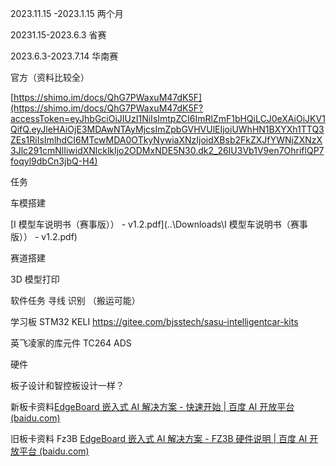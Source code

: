 2023.11.15 -2023.1.15 两个月

20231.15-2023.6.3 省赛

2023.6.3-2023.7.14 华南赛

官方（资料比较全）

[https://shimo.im/docs/QhG7PWaxuM47dK5F](https://shimo.im/docs/QhG7PWaxuM47dK5F?accessToken=eyJhbGciOiJIUzI1NiIsImtpZCI6ImRlZmF1bHQiLCJ0eXAiOiJKV1QifQ.eyJleHAiOjE3MDAwNTAyMjcsImZpbGVHVUlEIjoiUWhHN1BXYXh1TTQ3ZEs1RiIsImlhdCI6MTcwMDA0OTkyNywiaXNzIjoidXBsb2FkZXJfYWNjZXNzX3Jlc291cmNlIiwidXNlcklkIjo2ODMxNDE5N30.dk2_26IU3Vb1V9en7OhriflQP7foqyl9dbCn3jbQ-H4)

任务

车模搭建

\[I 模型车说明书（赛事版）） - v1.2.pdf]\(..\Downloads\I 模型车说明书（赛事版）） - v1.2.pdf)

赛道搭建

3D 模型打印

软件任务 寻线 识别 （搬运可能）

学习板 STM32 KELI <https://gitee.com/bjsstech/sasu-intelligentcar-kits>

英飞凌家的库元件 TC264 ADS

硬件

板子设计和智控板设计一样？

新板卡资料[EdgeBoard 嵌入式 AI 解决方案 - 快速开始 | 百度 AI 开放平台 (baidu.com)](https://ai.baidu.com/ai-doc/HWCE/slfhzn01j?accessToken=eyJhbGciOiJIUzI1NiIsImtpZCI6ImRlZmF1bHQiLCJ0eXAiOiJKV1QifQ.eyJleHAiOjE3MDAwNDk2MTIsImZpbGVHVUlEIjoiUWhHN1BXYXh1TTQ3ZEs1RiIsImlhdCI6MTcwMDA0OTMxMiwiaXNzIjoidXBsb2FkZXJfYWNjZXNzX3Jlc291cmNlIiwidXNlcklkIjo2ODMxNDE5N30.F0PlfN3RaYewA_W05nxe2DtJfs1Ml2Jmkd8U-oev4yo)

旧板卡资料 Fz3B [EdgeBoard 嵌入式 AI 解决方案 - FZ3B 硬件说明 | 百度 AI 开放平台 (baidu.com)](https://ai.baidu.com/ai-doc/HWCE/nkq9b5ncu)
